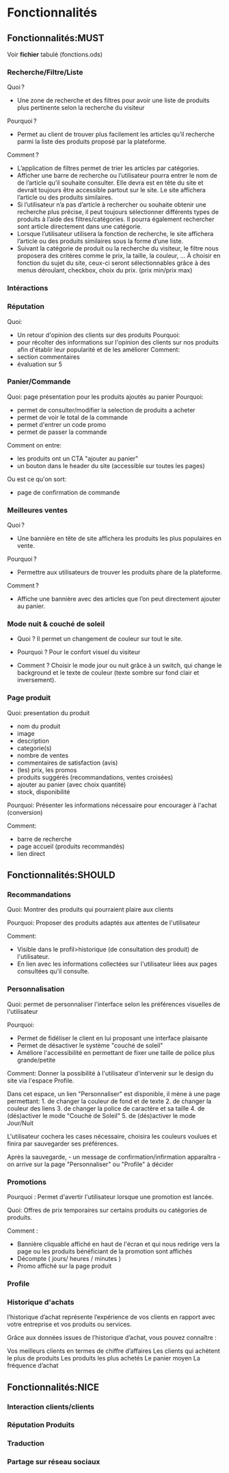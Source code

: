 
# Fonctionnalités
## Fonctionnalités:MUST
Voir <strong>fichier</strong> tabulé (fonctions.ods)

### Recherche/Filtre/Liste

Quoi ? 
- Une zone de recherche et des filtres pour avoir une liste de produits plus pertinente selon la recherche du visiteur

Pourquoi ? 
- Permet au client de trouver plus facilement les articles qu’il recherche parmi la liste des produits proposé par la plateforme. 

Comment ? 
- L’application de filtres permet de trier les articles par catégories.  
- Afficher une barre de recherche ou l’utilisateur pourra entrer le nom de de l’article qu’il souhaite consulter. Elle devra est en tête du site et devrait toujours être accessible partout sur le site. Le site affichera l’article ou des produits similaires. 
- Si l’utilisateur n’a pas d’article à rechercher ou souhaite obtenir une recherche plus précise, il peut toujours sélectionner différents types de produits à l’aide des filtres/catégories. Il pourra également rechercher sont article directement dans une catégorie. 
- Lorsque l’utilisateur utilisera la fonction de recherche, le site affichera l’article ou des produits similaires sous la forme d’une liste.
- Suivant la catégorie de produit ou la recherche du visiteur, le filtre nous proposera des critères comme le prix, la taille, la couleur, … À choisir en fonction du sujet du site, ceux-ci seront sélectionnables grâce à des menus déroulant, checkbox, choix du prix. (prix min/prix max)


### Intéractions

### Réputation
Quoi: 
- Un retour d'opinion des clients sur des produits
Pourquoi:
- pour récolter des informations sur l'opinion des clients sur nos produits afin d'établir leur popularité et de les améliorer
Comment: 
- section commentaires
- évaluation sur 5

### Panier/Commande
Quoi: page présentation pour les produits ajoutés au panier
Pourquoi: 
- permet de consulter/modifier la selection de produits a acheter
- permet de voir le total de la commande
- permet d'entrer un code promo
- permet de passer la commande

Comment on entre:
- les produits ont un CTA "ajouter au panier"
- un bouton dans le header du site (accessible sur toutes les pages)

Ou est ce qu'on sort:
- page de confirmation de commande


### Meilleures ventes

Quoi ? 
- Une bannière en tête de site affichera les produits les plus populaires en vente. 

Pourquoi ?
- Permettre aux utilisateurs de trouver les produits phare de la plateforme.  

Comment ?
- Affiche une bannière avec des articles que l’on peut directement ajouter au panier. 

### Mode nuit & couché de  soleil

- Quoi ? Il permet un changement de couleur sur tout le site.

- Pourquoi ? Pour le confort visuel du visiteur

- Comment ? Choisir le mode jour ou nuit grâce à un switch, qui change le background et le texte de couleur (texte sombre sur fond clair et inversement). 

### Page produit
Quoi: presentation du produit
- nom du produit
- image
- description
- categorie(s)
- nombre de ventes 
- commentaires de satisfaction (avis)
- (les) prix, les promos
- produits suggérés (recommandations, ventes croisées)
- ajouter au panier (avec choix quantité)
- stock, disponibilité
	
Pourquoi:
Présenter les informations nécessaire pour encourager à l'achat (conversion)

Comment:
- barre de recherche
- page accueil (produits recommandés)
- lien direct
	
	


##  Fonctionnalités:SHOULD

### Recommandations
Quoi:
Montrer des produits qui pourraient plaire aux clients

Pourquoi:
Proposer des produits adaptés aux attentes de l'utilisateur

Comment:
- Visible dans le profil>historique (de consultation des produit) de l'utilisateur.
- En lien avec les informations collectées sur l'utilisateur liées aux pages consultées qu'il consulte.

### Personnalisation

Quoi: 
permet de personnaliser l'interface selon les préférences visuelles de l'utilisateur

Pourquoi:
- Permet de fidéliser le client en lui proposant une interface plaisante
- Permet de désactiver le système "couché de soleil"
- Améliore l'accessibilité en permettant de fixer une taille de police plus grande/petite

Comment:
Donner la possibilité à l'utilisateur d'intervenir sur le design du site via l'espace Profile.

Dans cet espace, un lien "Personnaliser" est disponible, il mène à une page permettant:
	1. de changer la couleur de fond et de texte
	2. de changer la couleur des liens
	3. de changer la police de caractère et sa taille
	4. de (dés)activer le mode "Couché de Soleil"
	5. de (dés)activer le mode Jour/Nuit 

L'utilisateur cochera les cases nécessaire, choisira les couleurs voulues et finira par sauvegarder ses préférences. 

Après la sauvegarde, 
	- un message de confirmation/infirmation apparaîtra
	- on arrive sur la page "Personnaliser" ou "Profile" à décider


### Promotions

Pourquoi :
Permet d'avertir l'utilisateur lorsque une promotion est lancée.

Quoi: 
Offres de prix temporaires sur certains produits ou catégories de produits.

Comment : 
- Bannière cliquable affiché en haut de l'écran et qui nous redirige vers la page ou les produits bénéficiant de la promotion sont affichés
- Décompte ( jours/ heures / minutes )
- Promo affiché sur la page produit

### Profile
### Historique d'achats
l’historique d’achat représente l’expérience de vos clients en rapport avec votre entreprise et vos produits ou services.

Grâce aux données issues de l’historique d’achat, vous pouvez connaître :

Vos meilleurs clients en termes de chiffre d’affaires
Les clients qui achètent le plus de produits
Les produits les plus achetés
Le panier moyen
La fréquence d’achat  


##  Fonctionnalités:NICE
### Interaction clients/clients
### Réputation Produits
### Traduction
### Partage sur réseau sociaux
